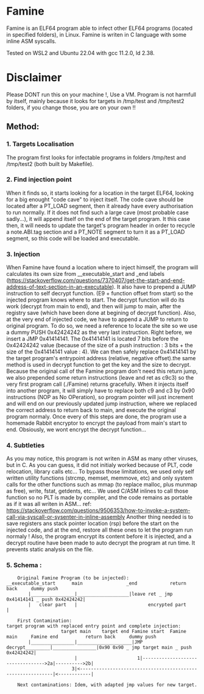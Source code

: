 # Famine
Famine is an ELF64 program able to infect other ELF64 programs (located in specified folders), in Linux.
Famine is writen in C language with some inline ASM syscalls.

Tested on WSL2 and Ubuntu 22.04 with gcc 11.2.0, ld 2.38.

# Disclaimer
Please DONT run this on your machine !, Use a VM. 
Program is not harmfull by itself, mainly because it looks for targets in /tmp/test and /tmp/test2 folders, if you change those, you are on your own !!

## Method:
### 1. Targets Localisation
The program first looks for infectable programs in folders /tmp/test and /tmp/test2 (both built by Makefile).
### 2. Find injection point
When it finds so, it starts looking for a location in the target ELF64, looking for a big enought "code cave" to inject itself.
The code cave should be located after a PT_LOAD segment, then it already have every authorisation to run normally.
If it does not find such a large cave (most probable case sadly...), it will append itself on the end of the target program.
It this case then, it will needs to update the target's program header in order to recycle a note.ABI.tag section and a PT_NOTE segment to turn it as a PT_LOAD segment, so this code will be loaded and executable.
### 3. Injection
When Famine have found a location where to inject himself, the program will calculates its own size from __executable_start and _end labels (https://stackoverflow.com/questions/7370407/get-the-start-and-end-address-of-text-section-in-an-executable).
It also have to prepend a JUMP instruction to self decrypt function. (E9 + function offset from start) so the injected program knows where to start. The decrypt function will do its work (decrypt from main to end), and then will jump to main, after the registry save (which have been done at begining of decrypt function).
Also, at the very end of injected code, we have to append a JUMP to return to original program. 
To do so, we need a reference to locate the site so we use a dummy PUSH 0x42424242 as the very last instruction.
Right before, we insert a JMP 0x41414141. The 0x41414141 is located 7 bits before the 0x42424242 value (because of the size of a push instruction : 3 bits + the size of the 0x41414141 value : 4). We can then safely replace 0x41414141 by the target program's entrypoint address (relative, negative offset).the same method is used in decrypt function to get the key and the size to decrypt.
Because the original call of the Famine program don't need this return jump, we also prepended some return instructions (leave and ret as c9c3) so the very first program call (./Famine) returns gracefully. When it injects itself into another program, it will simply have to replace both c9 and c3 by 0x90 instructions (NOP as No OPeration), so program pointer will just increment and will end on our previously updated jump instruction, where we replaced the correct address to return back to main, and execute the original program normaly.
Once every of this steps are done, the program use a homemade Rabbit encryptor to encrypt the payload from main's start to end.
Obsiously, we wont encrypt the decrypt function...
### 4. Subtleties
As you may notice, this program is not writen in ASM as many other viruses, but in C. As you can guess, it did not initialy worked because of PLT, code relocation, library calls etc... 
To bypass those limitations, we used only self written utility functions (strcmp, memset, memmove, etc) and only system calls for the other functions such as mmap (to replace malloc, plus munmap as free), write, fstat, getdents, etc... 
We used C/ASM inlines to call those function so no PLT is made by compiler, and the code remains as portable as if it was all writen in ASM...
ref: https://stackoverflow.com/questions/9506353/how-to-invoke-a-system-call-via-syscall-or-sysenter-in-inline-assembly
Another thing needed is to save registers ans stack pointer location (rsp) before the start on the injected code, and at the end, restore all these ones to let the program run normaly !
Also, the program encrypt its content before it is injected, and a decrypt routine have been made to auto decrypt the program at run time. It prevents static analysis on the file.
### 5. Schema :
```
	Original Famine Program (to be injected):
__executable_start		main				_end			return back		dummy push
		|________________|___________________|leave ret _ jmp 0x41414141 _ push 0x42424242|
		|	clear part	 | 							encrypted part						  |

	First Contamination:
target program with replaced entry point and complete injection:
					target main	   target end Famine start	Famine main		Famine end			return back		dummy push
		|________________|____________________|JMP decrypt_________|________________|0x90 0x90 _ jmp target main _ push 0x42424242|
						 |						1|---------------------------------->2a|---------->2b|
						3|<------------------------------------------------------------|<------------|
	
	Next contaminations: Idem, with adapted jmp values for new target.

```
